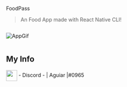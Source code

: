 FoodPass
> An Food App made with React Native CLI!
<div style="display: flex">

![AppGif](https://user-images.githubusercontent.com/89549484/197025513-6f1e125d-a74f-4ca8-85ce-1ce9657bb5a6.gif)




</div>



 
 ## My Info
 <img height="30em" align="center"  src="https://media.discordapp.net/attachments/955093666807054386/1021046330078011432/discord-logo-4-1.png?width=533&height=533" /> - Discord - | Aguiar |#0965
